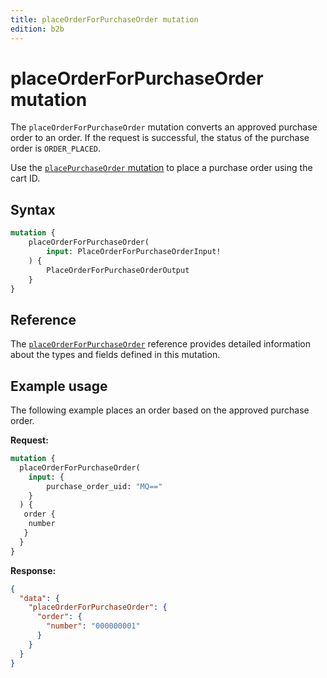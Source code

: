 ```yaml
---
title: placeOrderForPurchaseOrder mutation
edition: b2b
---
```


# placeOrderForPurchaseOrder mutation

The `placeOrderForPurchaseOrder` mutation converts an approved purchase order to an order. If the request is successful, the status of the purchase order is `ORDER_PLACED`.

Use the [`placePurchaseOrder` mutation](place-purchase-order.md) to place a purchase order using the cart ID.

## Syntax

```graphql
mutation {
    placeOrderForPurchaseOrder(
        input: PlaceOrderForPurchaseOrderInput!
    ) {
        PlaceOrderForPurchaseOrderOutput
    }
}
```

## Reference

The [`placeOrderForPurchaseOrder`](https://developer.adobe.com/commerce/webapi/graphql-api/index.html#mutation-placeOrderForPurchaseOrder) reference provides detailed information about the types and fields defined in this mutation.

## Example usage

The following example places an order based on the approved purchase order.

**Request:**

``` graphql
mutation {
  placeOrderForPurchaseOrder(
    input: {
        purchase_order_uid: "MQ=="
    }
  ) {
   order {
    number
   }
  }
}
```

**Response:**

``` json
{
  "data": {
    "placeOrderForPurchaseOrder": {
      "order": {
        "number": "000000001"
      }
    }
  }
}
```
